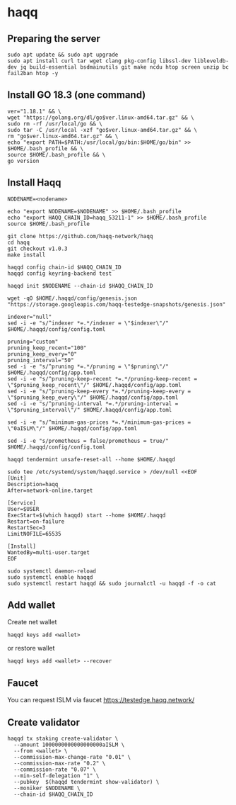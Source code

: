 # haqq
## Preparing the server

    sudo apt update && sudo apt upgrade
    sudo apt install curl tar wget clang pkg-config libssl-dev libleveldb-dev jq build-essential bsdmainutils git make ncdu htop screen unzip bc fail2ban htop -y

## Install GO 18.3 (one command) 
```
ver="1.18.1" && \
wget "https://golang.org/dl/go$ver.linux-amd64.tar.gz" && \
sudo rm -rf /usr/local/go && \
sudo tar -C /usr/local -xzf "go$ver.linux-amd64.tar.gz" && \
rm "go$ver.linux-amd64.tar.gz" && \
echo "export PATH=$PATH:/usr/local/go/bin:$HOME/go/bin" >> $HOME/.bash_profile && \
source $HOME/.bash_profile && \
go version
```

## Install Haqq
```console 
NODENAME=<nodename>

echo "export NODENAME=$NODENAME" >> $HOME/.bash_profile
echo "export HAQQ_CHAIN_ID=haqq_53211-1" >> $HOME/.bash_profile
source $HOME/.bash_profile

git clone https://github.com/haqq-network/haqq
cd haqq
git checkout v1.0.3
make install

haqqd config chain-id $HAQQ_CHAIN_ID
haqqd config keyring-backend test

haqqd init $NODENAME --chain-id $HAQQ_CHAIN_ID

wget -qO $HOME/.haqqd/config/genesis.json "https://storage.googleapis.com/haqq-testedge-snapshots/genesis.json"

indexer="null"
sed -i -e "s/^indexer *=.*/indexer = \"$indexer\"/" $HOME/.haqqd/config/config.toml

pruning="custom"
pruning_keep_recent="100"
pruning_keep_every="0"
pruning_interval="50"
sed -i -e "s/^pruning *=.*/pruning = \"$pruning\"/" $HOME/.haqqd/config/app.toml
sed -i -e "s/^pruning-keep-recent *=.*/pruning-keep-recent = \"$pruning_keep_recent\"/" $HOME/.haqqd/config/app.toml
sed -i -e "s/^pruning-keep-every *=.*/pruning-keep-every = \"$pruning_keep_every\"/" $HOME/.haqqd/config/app.toml
sed -i -e "s/^pruning-interval *=.*/pruning-interval = \"$pruning_interval\"/" $HOME/.haqqd/config/app.toml

sed -i -e "s/^minimum-gas-prices *=.*/minimum-gas-prices = \"0aISLM\"/" $HOME/.haqqd/config/app.toml

sed -i -e "s/prometheus = false/prometheus = true/" $HOME/.haqqd/config/config.toml

haqqd tendermint unsafe-reset-all --home $HOME/.haqqd

sudo tee /etc/systemd/system/haqqd.service > /dev/null <<EOF
[Unit]
Description=haqq
After=network-online.target

[Service]
User=$USER
ExecStart=$(which haqqd) start --home $HOME/.haqqd
Restart=on-failure
RestartSec=3
LimitNOFILE=65535

[Install]
WantedBy=multi-user.target
EOF

sudo systemctl daemon-reload
sudo systemctl enable haqqd
sudo systemctl restart haqqd && sudo journalctl -u haqqd -f -o cat

```

## Add wallet
Create net wallet
```console
haqqd keys add <wallet>
```
or restore wallet
```console
haqqd keys add <wallet> --recover
```
## Faucet
You can request ISLM via faucet https://testedge.haqq.network/

## Create validator
```
haqqd tx staking create-validator \
  --amount 1000000000000000000aISLM \
  --from <wallet> \
  --commission-max-change-rate "0.01" \
  --commission-max-rate "0.2" \
  --commission-rate "0.07" \
  --min-self-delegation "1" \
  --pubkey  $(haqqd tendermint show-validator) \
  --moniker $NODENAME \
  --chain-id $HAQQ_CHAIN_ID
```
